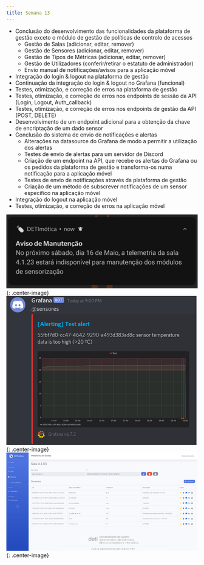 ```yaml
---
title: Semana 13
---
```


- Conclusão do desenvolvimento das funcionalidades da plataforma de gestão exceto o módulo de gestão de políticas de controlo de acessos
    - Gestão de Salas (adicionar, editar, remover)
    - Gestão de Sensores (adicionar, editar, remover)
    - Gestão de Tipos de Métricas (adicionar, editar, remover)
    - Gestão de Utilizadores (conferir/retirar o estatuto de administrador)
    - Envio manual de notificações/avisos para a aplicação móvel
- Integração do login & logout na plataforma de gestão
- Continuação da integração do login & logout no Grafana (funcional)
- Testes, otimização, e correção de erros na plataforma de gestão
- Testes, otimização, e correção de erros nos endpoints de sessão da API (Login, Logout, Auth_callback)
- Testes, otimização, e correção de erros nos endpoints de gestão da API (POST, DELETE)
- Desenvolvimento de um endpoint adicional para a obtenção da chave de encriptação de um dado sensor
- Conclusão do sistema de envio de notificações e alertas
    - Alterações na datasource do Grafana de modo a permitir a utilização dos alertas
    - Testes de envio de alertas para um servidor de Discord
    - Criação de um endpoint na API, que recebe os alertas do Grafana ou os pedidos da plataforma de gestão e transforma-os numa notificação para a aplicação móvel
    - Testes de envio de notificações através da plataforma de gestão
    - Criação de um método de subscrever notificações de um sensor específico na aplicação móvel
- Integração do logout na aplicação móvel    
- Testes, otimização, e correção de erros na aplicação móvel
    
![Notificação app mobile](/images/posts/notificacao_15_05.jpg){: .center-image}
<br>
![Alertas do grafana com integrações](/images/posts/grafana_bot_15_05.png){: .center-image}
<br>
![Plataforma de Gestão](/images/posts/plat_gestao_15_05.png){: .center-image} 